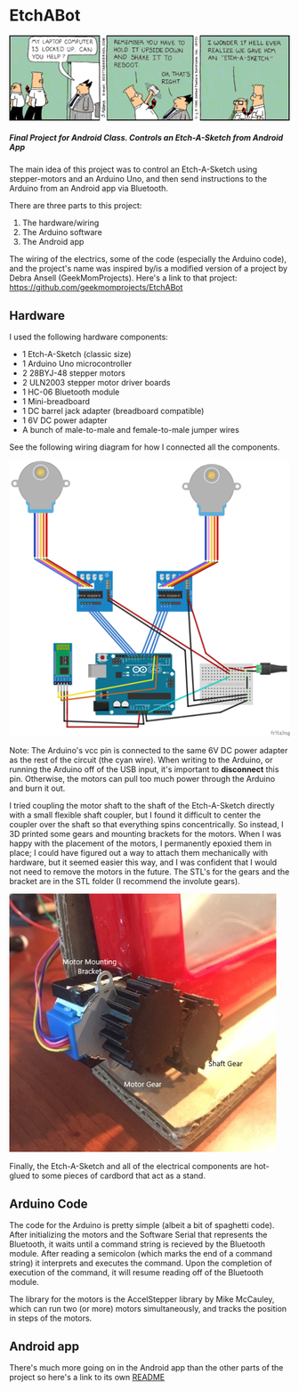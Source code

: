 # EtchABot

![Dilbert Strip](images/Dilbert_Strip.gif)

<h5>Final Project for Android Class. Controls an Etch-A-Sketch from Android App</h5>
 <p>
  The main idea of this project was to control an Etch-A-Sketch using stepper-motors and an Arduino Uno, and then send 
  instructions to the Arduino from an Android app via Bluetooth. <br>
  
  
  There are three parts to this project:
  <ol>
  <li>The hardware/wiring</li>
  <li>The Arduino software</li>
  <li>The Android app</li> 
  </ol>
  
  The wiring of the electrics, some of the code (especially the Arduino code), and the project's name was 
  inspired by/is a modified version of a project by Debra Ansell (GeekMomProjects). Here's a link to that project: https://github.com/geekmomprojects/EtchABot        
 </p>
 
## Hardware
 <p>
 I used the following hardware components:
 <ul>
 <li>1 Etch-A-Sketch (classic size)</li>
 <li>1 Arduino Uno microcontroller</li>
 <li>2 28BYJ-48 stepper motors</li>
 <li>2 ULN2003 stepper motor driver boards</li>
 <li>1 HC-06 Bluetooth module</li>
 <li>1 Mini-breadboard</li>
 <li>1 DC barrel jack adapter (breadboard compatible)</li>
 <li>1 6V DC power adapter</li>
 <li>A bunch of male-to-male and female-to-male jumper wires</li>
 </ul>
 See the following wiring diagram for how I connected all the components. 
 </p>
 
 ![Wiring Diagram](images/Wiring_Diagram.png)
 
 <p>Note: The Arduino's vcc pin is connected to the same 6V DC power adapter as the rest of the circuit (the cyan wire).
 When writing to the Arduino, or running the Arduino off of the USB input, it's important to <b>disconnect</b> this pin.
 Otherwise, the motors can pull too much power through the Arduino and burn it out.
 
 I tried coupling the motor shaft to the shaft of the Etch-A-Sketch directly with a small flexible shaft coupler, but I
 found it difficult to center the coupler over the shaft so that everything spins concentrically. So instead, I 3D 
 printed some gears and mounting brackets for the motors. When I was happy with the placement of the motors, I 
 permanently epoxied them in place; I could have figured out a way to attach them mechanically with hardware, but it 
 seemed easier this way, and I was confident that I would not need to remove the motors in the future. The STL's for 
 the gears and the bracket are in the STL folder (I recommend the involute gears).
 </p>
 
 ![Motor attached to Etch-A-Sketch](images/Mounted_Gears.png)
 
 <p>Finally, the Etch-A-Sketch and all of the electrical components are hot-glued to some pieces of cardbord that act as 
 a stand.</p>
 
## Arduino Code
<p> 
 The code for the Arduino is pretty simple (albeit a bit of spaghetti code). After initializing the motors and the Software
 Serial that represents the Bluetooth, it waits until a command string is recieved by the Bluetooth module. After reading a 
 semicolon (which marks the end of a command string) it interprets and executes the command. Upon the completion of execution 
 of the command, it will resume reading off of the Bluetooth module. 
 
 The library for the motors is the AccelStepper library by Mike McCauley, which can run two (or more) motors simultaneously, 
 and tracks the position in steps of the motors.
 </p>
 
 ## Android app
 <p>
 There's much more going on in the Android app than the other parts of the project so here's a link to its own <a href="EtchABot/README.md"> README</a>
 </p>
